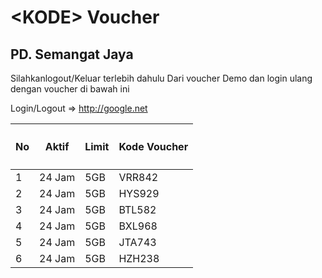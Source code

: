 <h1><span class="blue">&lt;</span>KODE<span class="blue">&gt;</span> <span class="yellow">Voucher</pan></h1>
<h2>PD. Semangat Jaya</a></h2>


Silahkanlogout/Keluar terlebih dahulu Dari voucher Demo dan login ulang dengan voucher di bawah ini

Login/Logout => http://google.net

<table class="container">
	<thead>
		<tr>
			<th><h4>No</h4></th>
			<th><h4>Aktif</h4></th>
			<th><h4>Limit</h4></th>
			<th><h4>Kode Voucher</h4></th>
		</tr>
	</thead>
	<tbody>
		<tr>
			<td>1</td>
			<td>24 Jam</td>
			<td>5GB</td>
			<td>VRR842</td>
		</tr>
		<tr>
			<td>2</td>
			<td>24 Jam</td>
			<td>5GB</td>
			<td>HYS929</td>
		</tr>
		<tr>
			<td>3</td>
			<td>24 Jam</td>
			<td>5GB</td>
			<td>BTL582</td>
		</tr>
    <tr>
			<td>4</td>
			<td>24 Jam</td>
			<td>5GB</td>
			<td>BXL968</td>
		</tr>
    <tr>
			<td>5</td>
			<td>24 Jam</td>
			<td>5GB</td>
			<td>JTA743</td>
		</tr>
    <tr>
			<td>6</td>
			<td>24 Jam</td>
			<td>5GB</td>
			<td>HZH238</td>
		</tr>
	</tbody>
</table>
